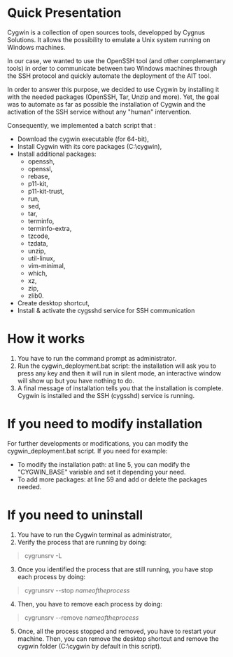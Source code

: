 # Quick Presentation

Cygwin is a collection of open sources tools, developped by Cygnus Solutions. It allows the possibility to emulate a Unix system running on Windows machines.

In our case, we wanted to use the OpenSSH tool (and other complementary tools) in order to communicate between two Windows machines through the SSH protocol and quickly automate the deployment of the AIT tool.

In order to answer this purpose, we decided to use Cygwin by installing it with the needed packages (OpenSSH, Tar, Unzip and more). Yet, the goal was to automate as far as possible the installation of Cygwin and the activation of the SSH service without any "human" intervention.

Consequently, we implemented a batch script that :
- Download the cygwin executable (for 64-bit),
- Install Cygwin with its core packages (C:\cygwin),
- Install additional packages:
	- openssh,
	- openssl,
	- rebase,
	- p11-kit,
	- p11-kit-trust,
	- run,
	- sed,
	- tar,
	- terminfo,
	- terminfo-extra,
	- tzcode,
	- tzdata,
	- unzip,
	- util-linux,
	- vim-minimal,
	- which,
	- xz,
	- zip,
	- zlib0.
- Create desktop shortcut,
- Install & activate the cygsshd service for SSH communication


# How it works

 1. You have to run the command prompt as administrator.
 2. Run the cygwin_deployment.bat script: the installation will ask you to press any key and then it will run in silent mode, an interactive window will show up but you have nothing to do.
 3. A final message of installation tells you that the installation is complete. Cygwin is installed and the SSH (cygsshd) service is running.


# If you need to modify installation

For further developments or modifications, you can modify the cygwin_deployment.bat script. If you need for example:
- To modify the installation path: at line 5, you can modify the "CYGWIN_BASE" variable and set it depending your need.
- To add more packages: at line 59 and add or delete the packages needed.

# If you need to uninstall

1. You have to run the Cygwin terminal as administrator,
2. Verify the process that are running by doing:
>cygrunsrv -L

3. Once you identified the process that are still running, you have stop each process by doing:
>cygrunsrv --stop *nameoftheprocess*

4. Then, you have to remove each process by doing:
>cygrunsrv --remove *nameoftheprocess*

5. Once, all the process stopped and removed, you have to restart your machine. Then, you can remove the desktop shortcut and remove the cygwin folder (C:\cygwin by default in this script).